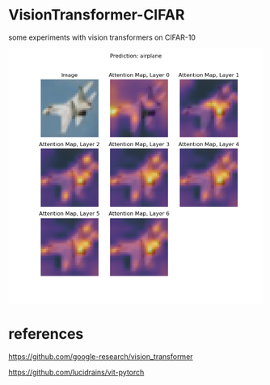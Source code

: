# VisionTransformer-CIFAR
 some experiments with vision transformers on CIFAR-10
 
![Attention maps](/img/attention.png)

# references

https://github.com/google-research/vision_transformer

https://github.com/lucidrains/vit-pytorch
